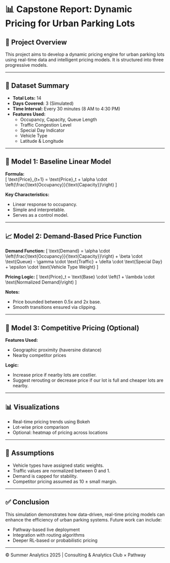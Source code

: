 
# 📊 Capstone Report: Dynamic Pricing for Urban Parking Lots

## 🧠 Project Overview

This project aims to develop a dynamic pricing engine for urban parking lots using real-time data and intelligent pricing models. It is structured into three progressive models.

---

## 📍 Dataset Summary

- **Total Lots:** 14
- **Days Covered:** 3 (Simulated)
- **Time Interval:** Every 30 minutes (8 AM to 4:30 PM)
- **Features Used:**
  - Occupancy, Capacity, Queue Length
  - Traffic Congestion Level
  - Special Day Indicator
  - Vehicle Type
  - Latitude & Longitude

---

## 🧩 Model 1: Baseline Linear Model

**Formula:**  
\[
\text{Price}_{t+1} = \text{Price}_t + \alpha \cdot \left(\frac{\text{Occupancy}}{\text{Capacity}}\right)
\]

**Key Characteristics:**
- Linear response to occupancy.
- Simple and interpretable.
- Serves as a control model.

---

## 📈 Model 2: Demand-Based Price Function

**Demand Function:**
\[
\text{Demand} = \alpha \cdot \left(\frac{\text{Occupancy}}{\text{Capacity}}\right) + \beta \cdot \text{Queue} - \gamma \cdot \text{Traffic} + \delta \cdot \text{Special Day} + \epsilon \cdot \text{Vehicle Type Weight}
\]

**Pricing Logic:**
\[
\text{Price}_t = \text{Base} \cdot \left(1 + \lambda \cdot \text{Normalized Demand}\right)
\]

**Notes:**
- Price bounded between 0.5x and 2x base.
- Smooth transitions ensured via clipping.

---

## 🧭 Model 3: Competitive Pricing (Optional)

**Features Used:**
- Geographic proximity (haversine distance)
- Nearby competitor prices

**Logic:**
- Increase price if nearby lots are costlier.
- Suggest rerouting or decrease price if our lot is full and cheaper lots are nearby.

---

## 📊 Visualizations

- Real-time pricing trends using Bokeh
- Lot-wise price comparison
- Optional: heatmap of pricing across locations

---

## 📝 Assumptions

- Vehicle types have assigned static weights.
- Traffic values are normalized between 0 and 1.
- Demand is capped for stability.
- Competitor pricing assumed as 10 ± small margin.

---

## ✅ Conclusion

This simulation demonstrates how data-driven, real-time pricing models can enhance the efficiency of urban parking systems. Future work can include:
- Pathway-based live deployment
- Integration with routing algorithms
- Deeper RL-based or probabilistic pricing

---

© Summer Analytics 2025 | Consulting & Analytics Club × Pathway
